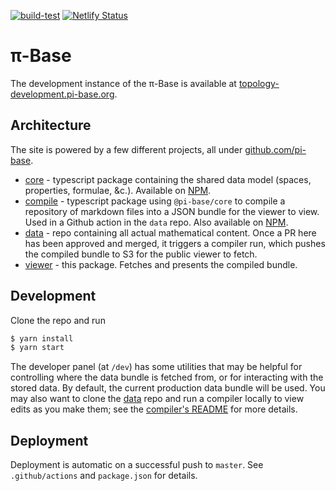 [![build-test](https://github.com/pi-base/viewer/workflows/build-test/badge.svg)](https://github.com/pi-base/viewer/actions?query=branch%3Amaster)
[![Netlify Status](https://api.netlify.com/api/v1/badges/5ab6c28f-813b-4322-9f52-92306d4c2284/deploy-status)](https://app.netlify.com/sites/upbeat-agnesi-0591dd/deploys)

# π-Base

The development instance of the π-Base is available at [topology-development.pi-base.org](https://topology-development.pi-base.org).

## Architecture

The site is powered by a few different projects, all under  [github.com/pi-base](https://github.com/pi-base).

* [core](https://github.com/pi-base/core) - typescript package containing the shared data model (spaces, properties, formulae, &c.). Available on [NPM](https://www.npmjs.com/package/@pi-base/core).
* [compile](https://github.com/pi-base/compile) - typescript package using `@pi-base/core` to compile a repository of markdown files into a JSON bundle for the viewer to view. Used in a Github action in the `data` repo. Also available on [NPM](https://www.npmjs.com/package/@pi-base/compile).
* [data](https://github.com/pi-base/data) - repo containing all actual mathematical content. Once a PR here has been approved and merged, it triggers a compiler run, which pushes the compiled bundle to S3 for the public viewer to fetch.
* [viewer](https://github.com/pi-base/viewer) - this package. Fetches and presents the compiled bundle.

## Development

Clone the repo and run

```bash
$ yarn install
$ yarn start
```

The developer panel (at `/dev`) has some utilities that may be helpful for controlling where the data bundle is fetched from, or for interacting with the stored data. By default, the current production data bundle will be used. You may also want to clone the [data](https://github.com/pi-base/data) repo and run a compiler locally to view edits as you make them; see the [compiler's README](https://github.com/pi-base/compile) for more details.

## Deployment

Deployment is automatic on a successful push to `master`. See `.github/actions` and `package.json` for details.
